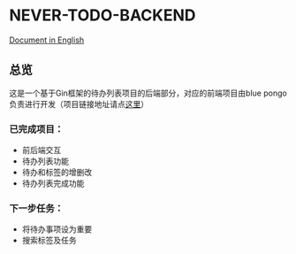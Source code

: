 # NEVER-TODO-BACKEND

[ Document in English](./README.md)

## 总览

这是一个基于Gin框架的待办列表项目的后端部分，对应的前端项目由blue pongo负责进行开发（项目链接地址请点[这里](https://github.com/)）

### 已完成项目：

* 前后端交互
* 待办列表功能
* 待办和标签的增删改
* 待办列表完成功能


### 下一步任务：

* 将待办事项设为重要
* 搜索标签及任务